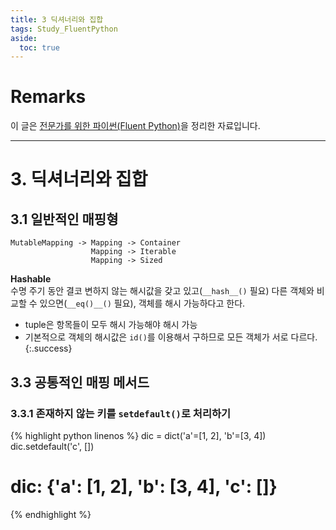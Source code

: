 ```yaml
---
title: 3 딕셔너리와 집합
tags: Study_FluentPython
aside:
  toc: true
---
```


# Remarks
이 글은 [전문가를 위한 파이썬(Fluent Python)](https://books.google.co.kr/books/about/%EC%A0%84%EB%AC%B8%EA%B0%80%EB%A5%BC_%EC%9C%84%ED%95%9C_%ED%8C%8C%EC%9D%B4%EC%8D%AC.html?id=NJpIDwAAQBAJ&printsec=frontcover&source=kp_read_button&redir_esc=y#v=onepage&q&f=false)을 정리한 자료입니다.

<!--more-->

---

# 3. 딕셔너리와 집합
## 3.1 일반적인 매핑형

    MutableMapping -> Mapping -> Container
                      Mapping -> Iterable
                      Mapping -> Sized


**Hashable**  
수명 주기 동안 결코 변하지 않는 해시값을 갖고 있고(`__hash__()` 필요) 다른 객체와 비교할 수 있으면(`__eq()__()` 필요), 객체를 해시 가능하다고 한다.  
- tuple은 항목들이 모두 해시 가능해야 해시 가능  
- 기본적으로 객체의 해시값은 `id()`를 이용해서 구하므로 모든 객체가 서로 다르다.
{:.success}


## 3.3 공통적인 매핑 메서드
### 3.3.1 존재하지 않는 키를 `setdefault()`로 처리하기

{% highlight python linenos %}
dic = dict('a'=[1, 2], 'b'=[3, 4])
dic.setdefault('c', [])

# dic: {'a': [1, 2], 'b': [3, 4], 'c': []}
{% endhighlight %}
